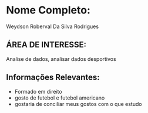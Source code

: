 # Nome Completo:
Weydson Roberval Da Silva Rodrigues

## ÁREA DE INTERESSE:
Analise de dados, analisar dados desportivos

## Informações Relevantes:
- Formado em direito
- gosto de futebol e futebol americano
- gostaria de conciliar meus gostos com o que estudo
